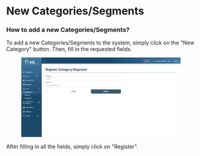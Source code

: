 # New Categories/Segments

### How to add a new Categories/Segments?

To add a new Categories/Segments to the system, simply click on the "New Category" button. Then, fill in the requested fields.

<figure><img src="../../../../.gitbook/assets/new-cat.png" alt=""><figcaption></figcaption></figure>

After filling in all the fields, simply click on "Register".
